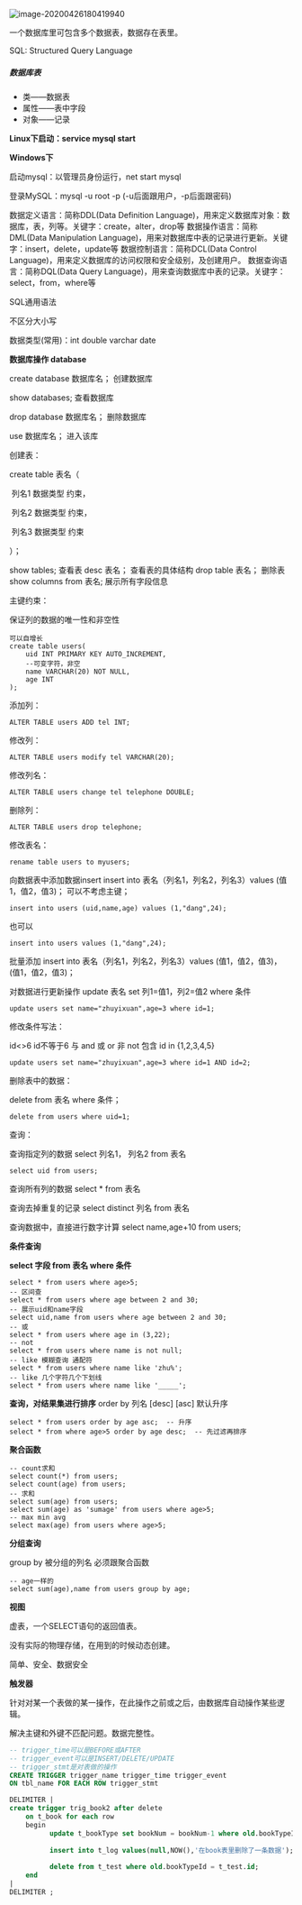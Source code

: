 ![image-20200426180419940](C:\Users\dht24\AppData\Roaming\Typora\typora-user-images\image-20200426180419940.png)

一个数据库里可包含多个数据表，数据存在表里。

SQL: Structured Query Language

##### 数据库表

- 类——数据表
- 属性——表中字段
- 对象——记录

**Linux下启动：service mysql start**

**Windows下**

启动mysql：以管理员身份运行，net start mysql

登录MySQL：mysql -u root -p      (-u后面跟用户，-p后面跟密码)



数据定义语言：简称DDL(Data Definition Language)，用来定义数据库对象：数据库，表，列等。关键字：create，alter，drop等 
数据操作语言：简称DML(Data Manipulation Language)，用来对数据库中表的记录进行更新。关键字：insert，delete，update等
数据控制语言：简称DCL(Data Control Language)，用来定义数据库的访问权限和安全级别，及创建用户。
数据查询语言：简称DQL(Data Query Language)，用来查询数据库中表的记录。关键字：select，from，where等



SQL通用语法

不区分大小写

数据类型(常用)：int     double	varchar	date



**数据库操作 database**

create database 数据库名；	创建数据库

show databases;	查看数据库

drop database 数据库名；	删除数据库

use 数据库名；	进入该库



创建表：

create table 表名（

​		列名1	数据类型	约束，

​		列名2	数据类型	约束，

​		列名3	数据类型	约束

）；



show tables;	查看表
desc 表名；	查看表的具体结构
drop table 表名；	删除表
show columns from 表名;	展示所有字段信息



主键约束：

保证列的数据的唯一性和非空性

```mysql
可以自增长
create table users(
	uid INT PRIMARY KEY AUTO_INCREMENT, 
    --可变字符，非空
    name VARCHAR(20) NOT NULL,
    age INT
);
```



添加列：

```mysql
ALTER TABLE users ADD tel INT;
```

修改列：

```mysql
ALTER TABLE users modify tel VARCHAR(20);
```

修改列名：

```mysql
ALTER TABLE users change tel telephone DOUBLE;
```

删除列：

```MySQL
ALTER TABLE users drop telephone;
```

修改表名：

```MySQL
rename table users to myusers;
```



向数据表中添加数据insert
insert into 表名（列名1，列名2，列名3）values (值1，值2，值3)；
可以不考虑主键；

```mysql
insert into users (uid,name,age) values (1,"dang",24);
```

也可以

```mysql
insert into users values (1,"dang",24);
```

批量添加
insert into 表名（列名1，列名2，列名3）values (值1，值2，值3)， (值1，值2，值3)；



对数据进行更新操作
update  表名  set  列1=值1，列2=值2  where  条件

```mysql
update users set name="zhuyixuan",age=3 where id=1;
```

修改条件写法：

id<>6	id不等于6
与	and
或	or
非	not
包含	id in {1,2,3,4,5}

```mysql
update users set name="zhuyixuan",age=3 where id=1 AND id=2;
```



删除表中的数据：

delete from 表名 where 条件；

```mysql
delete from users where uid=1;
```



查询：

查询指定列的数据
select 列名1， 列名2 from 表名

```mysql
select uid from users;
```

查询所有列的数据
select * from 表名

查询去掉重复的记录
select distinct 列名 from 表名

查询数据中，直接进行数字计算
select name,age+10 from users;

**条件查询**

**select 字段 from 表名 where 条件**

```mysql
select * from users where age>5;
-- 区间查
select * from users where age between 2 and 30;
-- 展示uid和name字段
select uid,name from users where age between 2 and 30;
-- 或
select * from users where age in (3,22);
-- not
select * from users where name is not null;
-- like 模糊查询 通配符
select * from users where name like 'zhu%';
-- like 几个字符几个下划线
select * from users where name like '_____';
```

**查询，对结果集进行排序**
order by 列名 [desc] [asc]     默认升序

```mysql
select * from users order by age asc;  -- 升序
select * from where age>5 order by age desc;  -- 先过滤再排序
```

**聚合函数**

```MySQL
-- count求和
select count(*) from users;
select count(age) from users;
-- 求和
select sum(age) from users;
select sum(age) as 'sumage' from users where age>5;
-- max min avg
select max(age) from users where age>5;
```

**分组查询**

group by 被分组的列名
必须跟聚合函数

```MySQL
-- age一样的
select sum(age),name from users group by age;
```

**视图**

虚表，一个SELECT语句的返回值表。

没有实际的物理存储，在用到的时候动态创建。

简单、安全、数据安全

**触发器**

针对对某一个表做的某一操作，在此操作之前或之后，由数据库自动操作某些逻辑。

解决主键和外键不匹配问题。数据完整性。

```sql
-- trigger_time可以是BEFORE或AFTER
-- trigger_event可以是INSERT/DELETE/UPDATE
-- trigger_stmt是对表做的操作
CREATE TRIGGER trigger_name trigger_time trigger_event
ON tbl_name FOR EACH ROW trigger_stmt
```

```sql
DELIMITER |
create trigger trig_book2 after delete 
    on t_book for each row 
    begin 
          update t_bookType set bookNum = bookNum-1 where old.bookTypeId=t_booktype.id;
 
          insert into t_log values(null,NOW(),'在book表里删除了一条数据');
 
          delete from t_test where old.bookTypeId = t_test.id;
    end
|
DELIMITER ;
```

